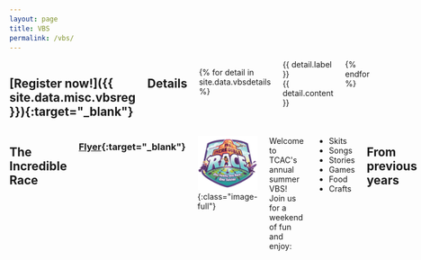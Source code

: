 ```yaml
---
layout: page
title: VBS
permalink: /vbs/
---
```


<div class="row">

<div class="four columns" id="vbs-sidebar" markdown="block">

## [Register now!]({{ site.data.misc.vbsreg }}){:target="_blank"} ##

## Details ##

{% for detail in site.data.vbsdetails %}
<div class="vbs-sidebar-row">
	<div class="vbs-sidebar-label">{{ detail.label }}</div>
	<div class="vbs-sidebar-content">{{ detail.content }}</div>
</div>
{% endfor %}
</div>

<div class="eight columns" markdown="block">

## The Incredible Race ##

### [Flyer](/files/vbsflyer2019.pdf){:target="_blank"} ###

![Incredible Race](/img/vbs-incredible-race-logo.PNG){:class="image-full"}

Welcome to TCAC's annual summer VBS! Join us for a weekend of fun and enjoy:

* Skits
* Songs
* Stories
* Games
* Food
* Crafts

## From previous years ##

![](/img/vbs2018-4.jpg){:class="image-full"}

![](/img/vbs2018-2.jpg){:class="image-full"}

![](/img/vbs2018-3.jpg){:class="image-full"}

![](/img/vbs2018-1.jpg){:class="image-full"}

![](/img/vbs2018-5.jpg){:class="image-full"}

![](/img/vbs2018-6.jpg){:class="image-full"}


</div>
</div>
